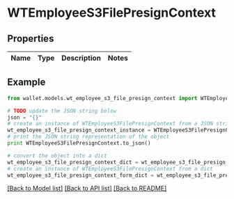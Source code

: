 # WTEmployeeS3FilePresignContext


## Properties

Name | Type | Description | Notes
------------ | ------------- | ------------- | -------------

## Example

```python
from wallet.models.wt_employee_s3_file_presign_context import WTEmployeeS3FilePresignContext

# TODO update the JSON string below
json = "{}"
# create an instance of WTEmployeeS3FilePresignContext from a JSON string
wt_employee_s3_file_presign_context_instance = WTEmployeeS3FilePresignContext.from_json(json)
# print the JSON string representation of the object
print WTEmployeeS3FilePresignContext.to_json()

# convert the object into a dict
wt_employee_s3_file_presign_context_dict = wt_employee_s3_file_presign_context_instance.to_dict()
# create an instance of WTEmployeeS3FilePresignContext from a dict
wt_employee_s3_file_presign_context_form_dict = wt_employee_s3_file_presign_context.from_dict(wt_employee_s3_file_presign_context_dict)
```
[[Back to Model list]](../README.md#documentation-for-models) [[Back to API list]](../README.md#documentation-for-api-endpoints) [[Back to README]](../README.md)


